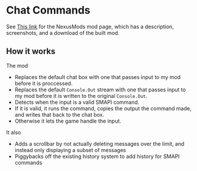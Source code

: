 # Chat Commands


See [This link](http://www.nexusmods.com/stardewvalley/mods/2092) for the NexusMods mod page, which has a description, screenshots, and a download of the built mod.

## How it works

The mod
 - Replaces the default chat box with one that passes input to my mod before it is proccessed.
 - Replaces the default `Console.Out` stream with one that passes input to my mod before it is written to the original `Console.Out`.
 - Detects when the input is a valid SMAPI command.
 - If it is valid, it runs the command, copies the output the command made, and writes that back to the chat box.
 - Otherwise it lets the game handle the input.

It also
 - Adds a scrollbar by not actually deleting messages over the limit, and instead only displaying a subset of messages
 - Piggybacks off the existing history system to add history for SMAPI commands